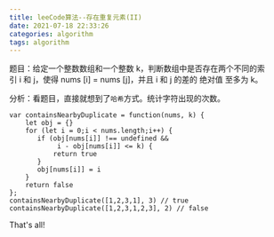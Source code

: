 ```yaml
---
title: leeCode算法--存在重复元素(II)
date: 2021-07-18 22:33:26
categories: algorithm
tags: algorithm
---
```


题目：给定一个整数数组和一个整数 k，判断数组中是否存在两个不同的索引 i 和 j，使得 nums [i] = nums [j]，并且 i 和 j 的差的 绝对值 至多为 k。

分析：看题目，直接就想到了`哈希`方式。统计字符出现的次数。
```
var containsNearbyDuplicate = function(nums, k) {
    let obj = {}
    for (let i = 0;i < nums.length;i++) {
       if (obj[nums[i]] !== undefined &&
            i - obj[nums[i]] <= k) {
           return true
       }
       obj[nums[i]] = i
    }
    return false
};
containsNearbyDuplicate([1,2,3,1], 3) // true
containsNearbyDuplicate([1,2,3,1,2,3], 2) // false
```
That's all!
